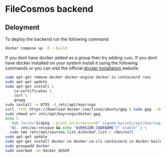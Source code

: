# FileCosmos backend


## Deloyment

To deploy the backend run the following command

```bash
docker compose up -d --build
```

If you dont have docker added as a group then try adding `sudo`.
If you dont have docker installed on your system install it using the following commands or you can visit the official <a href = "https://docs.docker.com/engine/install/ubuntu/">docker installation </a> website.

```bash
sudo apt-get remove docker docker-engine docker.io containerd runc
sudo apt-get update
sudo apt-get install \
    ca-certificates \
    curl \
    gnupg
sudo install -m 0755 -d /etc/apt/keyrings
curl -fsSL https://download.docker.com/linux/ubuntu/gpg | sudo gpg --dearmor -o /etc/apt/keyrings/docker.gpg
sudo chmod a+r /etc/apt/keyrings/docker.gpg
echo \
  "deb [arch="$(dpkg --print-architecture)" signed-by=/etc/apt/keyrings/docker.gpg] https://download.docker.com/linux/ubuntu \
  "$(. /etc/os-release && echo "$VERSION_CODENAME")" stable" | \
  sudo tee /etc/apt/sources.list.d/docker.list > /dev/null
sudo apt-get update
sudo apt-get install docker-ce docker-ce-cli containerd.io docker-buildx-plugin docker-compose-plugin
sudo groupadd docker
sudo usermod -aG docker $USER
```
